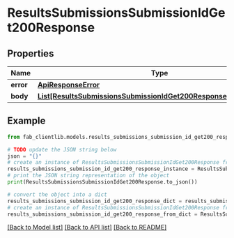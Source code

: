 # ResultsSubmissionsSubmissionIdGet200Response


## Properties

Name | Type | Description | Notes
------------ | ------------- | ------------- | -------------
**error** | [**ApiResponseError**](ApiResponseError.md) |  | [optional] 
**body** | [**List[ResultsSubmissionsSubmissionIdGet200ResponseAllOfBodyInner]**](ResultsSubmissionsSubmissionIdGet200ResponseAllOfBodyInner.md) |  | [optional] 

## Example

```python
from fab_clientlib.models.results_submissions_submission_id_get200_response import ResultsSubmissionsSubmissionIdGet200Response

# TODO update the JSON string below
json = "{}"
# create an instance of ResultsSubmissionsSubmissionIdGet200Response from a JSON string
results_submissions_submission_id_get200_response_instance = ResultsSubmissionsSubmissionIdGet200Response.from_json(json)
# print the JSON string representation of the object
print(ResultsSubmissionsSubmissionIdGet200Response.to_json())

# convert the object into a dict
results_submissions_submission_id_get200_response_dict = results_submissions_submission_id_get200_response_instance.to_dict()
# create an instance of ResultsSubmissionsSubmissionIdGet200Response from a dict
results_submissions_submission_id_get200_response_from_dict = ResultsSubmissionsSubmissionIdGet200Response.from_dict(results_submissions_submission_id_get200_response_dict)
```
[[Back to Model list]](../README.md#documentation-for-models) [[Back to API list]](../README.md#documentation-for-api-endpoints) [[Back to README]](../README.md)


